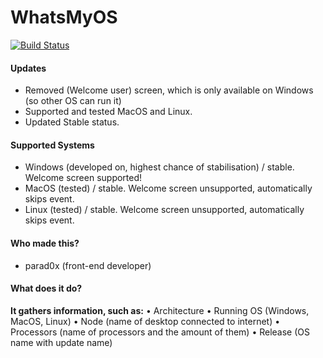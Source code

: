 # WhatsMyOS
[![Build Status](https://travis-ci.org/joemccann/dillinger.svg?branch=master)](https://travis-ci.org/joemccann/dillinger)

#### Updates
* Removed (Welcome user) screen, which is only available on Windows (so other OS can run it)
* Supported and tested MacOS and Linux.
* Updated Stable status.

#### Supported Systems
* Windows (developed on, highest chance of stabilisation) / stable. Welcome screen supported!
* MacOS (tested) / stable. Welcome screen unsupported, automatically skips event.
* Linux (tested) / stable. Welcome screen unsupported, automatically skips event.

#### Who made this?
* parad0x (front-end developer)

#### What does it do?
__It gathers information, such as:__
• Architecture
• Running OS (Windows, MacOS, Linux)
• Node (name of desktop connected to internet)
• Processors (name of processors and the amount of them)
• Release (OS name with update name)
